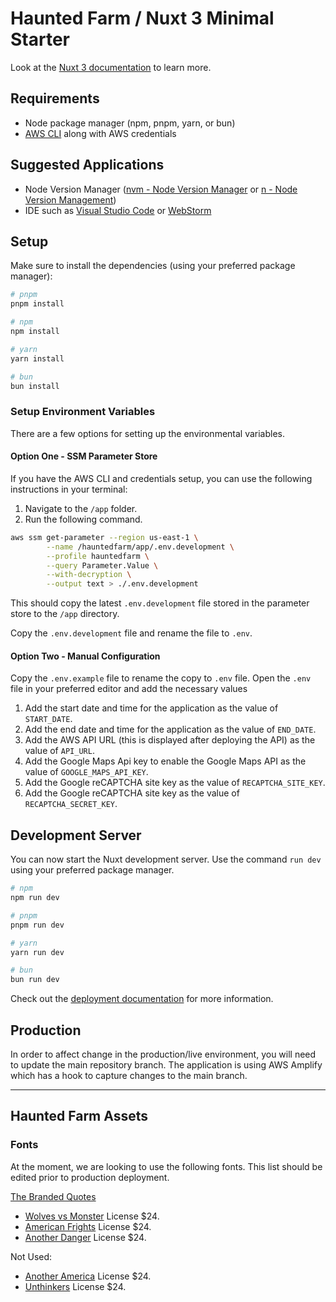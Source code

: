 # Haunted Farm / Nuxt 3 Minimal Starter

Look at the [Nuxt 3 documentation](https://nuxt.com/docs/getting-started/introduction) to learn more.

## Requirements

- Node package manager (npm, pnpm, yarn, or bun)
- [AWS CLI](https://aws.amazon.com/cli/) along with AWS credentials

## Suggested Applications

- Node Version Manager ([nvm - Node Version Manager](https://github.com/nvm-sh/nvm) or [n - Node Version Management](https://github.com/tj/n))
- IDE such as [Visual Studio Code](https://code.visualstudio.com/) or [WebStorm](https://www.jetbrains.com/webstorm/)

## Setup

Make sure to install the dependencies (using your preferred package manager):

```bash
# pnpm
pnpm install

# npm
npm install

# yarn
yarn install

# bun
bun install
```

### Setup Environment Variables

There are a few options for setting up the environmental variables.

#### Option One - SSM Parameter Store

If you have the AWS CLI and credentials setup, you can use the following instructions in your terminal:

1. Navigate to the `/app` folder.
2. Run the following command.

```bash
aws ssm get-parameter --region us-east-1 \
        --name /hauntedfarm/app/.env.development \
        --profile hauntedfarm \
        --query Parameter.Value \
        --with-decryption \
        --output text > ./.env.development
```

This should copy the latest `.env.development` file stored in the parameter store to the `/app` directory.

Copy the `.env.development` file and rename the file to `.env`.

#### Option Two - Manual Configuration

Copy the `.env.example` file to rename the copy to `.env` file. Open the `.env` file in your preferred editor and 
add the necessary values

1. Add the start date and time for the application as the value of `START_DATE`.
2. Add the end date and time for the application as the value of `END_DATE`.
3. Add the AWS API URL (this is displayed after deploying the API) as the value of `API_URL`.
4. Add the Google Maps Api key to enable the Google Maps API as the value of `GOOGLE_MAPS_API_KEY`.
5. Add the Google reCAPTCHA site key as the value of `RECAPTCHA_SITE_KEY`.
6. Add the Google reCAPTCHA site key as the value of `RECAPTCHA_SECRET_KEY`.

## Development Server

You can now start the Nuxt development server. Use the command `run dev` using your preferred package manager.

```bash
# npm
npm run dev

# pnpm
pnpm run dev

# yarn
yarn run dev

# bun
bun run dev
```

Check out the [deployment documentation](https://nuxt.com/docs/getting-started/deployment) for more information.

## Production

In order to affect change in the production/live environment, you will need to update the main repository branch.
The application is using AWS Amplify which has a hook to capture changes to the main branch.

---

## Haunted Farm Assets

### Fonts

At the moment, we are looking to use the following fonts. 
This list should be edited prior to production deployment.

[The Branded Quotes](https://thebrandedquotes.sellfy.store/)

- [Wolves vs Monster](https://thebrandedquotes.sellfy.store/p/wolves-vs-monster-retro-horror/) License $24.
- [American Frights](https://thebrandedquotes.sellfy.store/p/hkjuj6/) License $24.
- [Another Danger](https://thebrandedquotes.sellfy.store/p/lez5/) License $24.

Not Used:

- [Another America](https://thebrandedquotes.sellfy.store/p/eesw/) License $24.
- [Unthinkers](https://thebrandedquotes.sellfy.store/p/unthinkers-modern-horror-font/) License $24.

